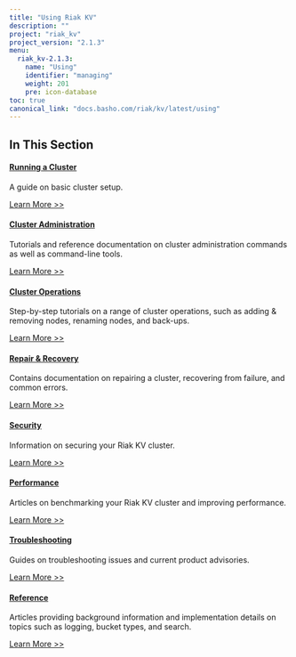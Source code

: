 ```yaml
---
title: "Using Riak KV"
description: ""
project: "riak_kv"
project_version: "2.1.3"
menu:
  riak_kv-2.1.3:
    name: "Using"
    identifier: "managing"
    weight: 201
    pre: icon-database
toc: true
canonical_link: "docs.basho.com/riak/kv/latest/using"
---
```


[use running cluster]: /riak/kv/2.1.3/using/running-a-cluster
[use admin index]: /riak/kv/2.1.3/using/admin/
[cluster ops index]: /riak/kv/2.1.3/using/cluster-operations
[repair recover index]: /riak/kv/2.1.3/repair-recovery
[security index]: /riak/kv/2.1.3/using/security
[perf index]: /riak/kv/2.1.3/using/performance
[troubleshoot index]: /riak/kv/2.1.3/using/troubleshooting
[use ref]: /riak/2.1.3/using/reference

## In This Section

#### [Running a Cluster][use running cluster]

A guide on basic cluster setup.

[Learn More >>][use running cluster]

#### [Cluster Administration][use admin index]

Tutorials and reference documentation on cluster administration commands as well as command-line tools.

[Learn More >>][use admin index]

#### [Cluster Operations][cluster ops index]

Step-by-step tutorials on a range of cluster operations, such as adding & removing nodes, renaming nodes, and back-ups.

[Learn More >>][cluster ops index]

#### [Repair & Recovery][repair recover index]

Contains documentation on repairing a cluster, recovering from failure, and common errors.

[Learn More >>][repair recover index]

#### [Security][security index]

Information on securing your Riak KV cluster.

[Learn More >>][security index]

#### [Performance][perf index]

Articles on benchmarking your Riak KV cluster and improving performance.

[Learn More >>][perf index]

#### [Troubleshooting][troubleshoot index]

Guides on troubleshooting issues and current product advisories.

[Learn More >>][troubleshoot index]

#### [Reference][use ref]

Articles providing background information and implementation details on topics such as logging, bucket types, and search.

[Learn More >>][use ref]
